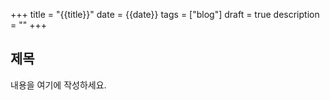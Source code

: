 +++
title = "{{title}}"
date = {{date}}
tags = ["blog"]
draft = true
description = ""
+++

## 제목

내용을 여기에 작성하세요.